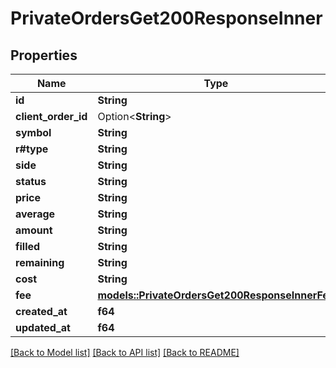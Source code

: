 # PrivateOrdersGet200ResponseInner

## Properties

Name | Type | Description | Notes
------------ | ------------- | ------------- | -------------
**id** | **String** |  | 
**client_order_id** | Option<**String**> |  | [optional]
**symbol** | **String** |  | 
**r#type** | **String** |  | 
**side** | **String** |  | 
**status** | **String** |  | 
**price** | **String** |  | 
**average** | **String** |  | 
**amount** | **String** |  | 
**filled** | **String** |  | 
**remaining** | **String** |  | 
**cost** | **String** |  | 
**fee** | [**models::PrivateOrdersGet200ResponseInnerFee**](_private_orders_get_200_response_inner_fee.md) |  | 
**created_at** | **f64** |  | 
**updated_at** | **f64** |  | 

[[Back to Model list]](../README.md#documentation-for-models) [[Back to API list]](../README.md#documentation-for-api-endpoints) [[Back to README]](../README.md)



